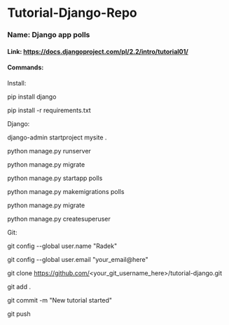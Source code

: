 # Tutorial-Django-Repo

### Name: Django app polls

#### Link: https://docs.djangoproject.com/pl/2.2/intro/tutorial01/

#### Commands:

Install:

pip install django

pip install -r requirements.txt


Django:

django-admin startproject mysite .

python manage.py runserver

python manage.py migrate


python manage.py startapp polls

python manage.py makemigrations polls

python manage.py migrate


python manage.py createsuperuser


Git:

git config --global user.name "Radek"

git config --global user.email "your_email@here"

git clone https://github.com/<your_git_username_here>/tutorial-django.git

git add .

git commit -m "New tutorial started"

git push

